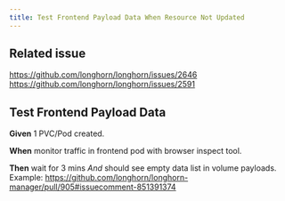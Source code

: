 ```yaml
---
title: Test Frontend Payload Data When Resource Not Updated
---
```


## Related issue
https://github.com/longhorn/longhorn/issues/2646
https://github.com/longhorn/longhorn/issues/2591

## Test Frontend Payload Data

**Given** 1 PVC/Pod created.

**When** monitor traffic in frontend pod with browser inspect tool.

**Then** wait for 3 mins
*And* should see empty data list in volume payloads. Example: https://github.com/longhorn/longhorn-manager/pull/905#issuecomment-851391374
